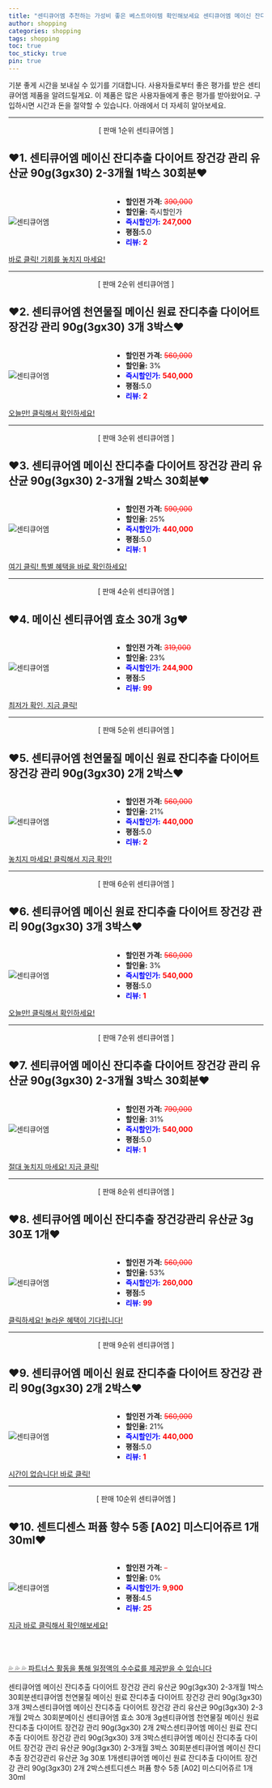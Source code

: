 ```yaml
---
title: "센티큐어엠 추천하는 가성비 좋은 베스트아이템 확인해보세요 센티큐어엠 메이신 잔디추출 다이어트 장건강"
author: shopping
categories: shopping
tags: shopping
toc: true
toc_sticky: true
pin: true
---
```

기분 좋게 시간을 보내실 수 있기를 기대합니다. 사용자들로부터 좋은 평가를 받은 센티큐어엠 제품을 알려드릴게요. 이 제품은 많은 사용자들에게 좋은 평가를 받아왔어요. 구입하시면 시간과 돈을 절약할 수 있습니다. 아래에서 더 자세히 알아보세요.

---
<p class="toplist" style="margin: 0 auto; display: block; width: fit-content;">[ 판매 1순위 센티큐어엠 ]</p>

<h2><strong>❤️1. 센티큐어엠 메이신 잔디추출 다이어트 장건강 관리 유산균 90g(3gx30) 2-3개월 1박스 30회분❤️</strong></h2>

<div style="display: flex; align-items: center;">
    <div style="flex: 0.4;">
        <img src="https://thumbnail9.coupangcdn.com/thumbnails/remote/230x230ex/image/vendor_inventory/3d2b/2d0192de8e317f1e5150169484896d515db44805f3d8f463c389e20d3c94.png" alt="센티큐어엠" style="max-width: 100%;">
    </div>
    <div style="flex: 0.6; margin-left: 10px;">
        <ul>
            <li><strong>할인전 가격:</strong> <del style="color: red;">390,000</del></li>
            <li><strong>할인율:</strong> 즉시할인가</li>
            <li><span style='color:blue'><strong>즉시할인가:</strong></span> <span style='color:red'><strong>247,000</strong></span></li>
            <li><strong>평점:</strong>5.0</li>
            <li><span style='color:blue'><strong>리뷰:</strong></span> <span style='color:red'><strong>2</strong></span></li>
        </ul>
    </div>
</div>
<div class="center">
    <a href="https://selin100587.github.io?lptag=AF9450613&subid=githubio&pageKey=8090829804&traceid=V0-153&itemId=22849564819&vendorItemId=89884241177" class="myButton">
        바로 클릭! 기회를 놓치지 마세요!
    </a>
</div>


---
<p class="toplist" style="margin: 0 auto; display: block; width: fit-content;">[ 판매 2순위 센티큐어엠 ]</p>

<h2><strong>❤️2. 센티큐어엠 천연물질 메이신 원료 잔디추출 다이어트 장건강 관리 90g(3gx30) 3개 3박스❤️</strong></h2>

<div style="display: flex; align-items: center;">
    <div style="flex: 0.4;">
        <img src="https://thumbnail8.coupangcdn.com/thumbnails/remote/230x230ex/image/vendor_inventory/97eb/139e680479c872db5344b212f12fe8466b521d7cce8f0537f8b0d567d072.png" alt="센티큐어엠" style="max-width: 100%;">
    </div>
    <div style="flex: 0.6; margin-left: 10px;">
        <ul>
            <li><strong>할인전 가격:</strong> <del style="color: red;">560,000</del></li>
            <li><strong>할인율:</strong> 3%</li>
            <li><span style='color:blue'><strong>즉시할인가:</strong></span> <span style='color:red'><strong>540,000</strong></span></li>
            <li><strong>평점:</strong>5.0</li>
            <li><span style='color:blue'><strong>리뷰:</strong></span> <span style='color:red'><strong>2</strong></span></li>
        </ul>
    </div>
</div>
<div class="center">
    <a href="https://selin100587.github.io?lptag=AF9450613&subid=githubio&pageKey=8090829804&traceid=V0-153&itemId=23253503401&vendorItemId=90285902998" class="myButton">
        오늘만! 클릭해서 확인하세요!
    </a>
</div>


---
<p class="toplist" style="margin: 0 auto; display: block; width: fit-content;">[ 판매 3순위 센티큐어엠 ]</p>

<h2><strong>❤️3. 센티큐어엠 메이신 잔디추출 다이어트 장건강 관리 유산균 90g(3gx30) 2-3개월 2박스 30회분❤️</strong></h2>

<div style="display: flex; align-items: center;">
    <div style="flex: 0.4;">
        <img src="https://thumbnail9.coupangcdn.com/thumbnails/remote/230x230ex/image/vendor_inventory/3d2b/2d0192de8e317f1e5150169484896d515db44805f3d8f463c389e20d3c94.png" alt="센티큐어엠" style="max-width: 100%;">
    </div>
    <div style="flex: 0.6; margin-left: 10px;">
        <ul>
            <li><strong>할인전 가격:</strong> <del style="color: red;">590,000</del></li>
            <li><strong>할인율:</strong> 25%</li>
            <li><span style='color:blue'><strong>즉시할인가:</strong></span> <span style='color:red'><strong>440,000</strong></span></li>
            <li><strong>평점:</strong>5.0</li>
            <li><span style='color:blue'><strong>리뷰:</strong></span> <span style='color:red'><strong>1</strong></span></li>
        </ul>
    </div>
</div>
<div class="center">
    <a href="https://selin100587.github.io?lptag=AF9450613&subid=githubio&pageKey=8203818104&traceid=V0-153&itemId=23109683028&vendorItemId=90142937302" class="myButton">
        여기 클릭! 특별 혜택을 바로 확인하세요!
    </a>
</div>


---
<p class="toplist" style="margin: 0 auto; display: block; width: fit-content;">[ 판매 4순위 센티큐어엠 ]</p>

<h2><strong>❤️4. 메이신 센티큐어엠 효소 30개 3g❤️</strong></h2>

<div style="display: flex; align-items: center;">
    <div style="flex: 0.4;">
        <img src="https://thumbnail8.coupangcdn.com/thumbnails/remote/230x230ex/image/vendor_inventory/8577/d9d77e4a9c3b67937e736fd5df1dfefc5a4d3765cee64dd725e360ec7c72.jpg" alt="센티큐어엠" style="max-width: 100%;">
    </div>
    <div style="flex: 0.6; margin-left: 10px;">
        <ul>
            <li><strong>할인전 가격:</strong> <del style="color: red;">319,000</del></li>
            <li><strong>할인율:</strong> 23%</li>
            <li><span style='color:blue'><strong>즉시할인가:</strong></span> <span style='color:red'><strong>244,900</strong></span></li>
            <li><strong>평점:</strong>5</li>
            <li><span style='color:blue'><strong>리뷰:</strong></span> <span style='color:red'><strong>99</strong></span></li>
        </ul>
    </div>
</div>
<div class="center">
    <a href="https://selin100587.github.io?lptag=AF9450613&subid=githubio&pageKey=8253260329&traceid=V0-153&itemId=23764058978&vendorItemId=90788436620" class="myButton">
        최저가 확인, 지금 클릭!
    </a>
</div>


---
<p class="toplist" style="margin: 0 auto; display: block; width: fit-content;">[ 판매 5순위 센티큐어엠 ]</p>

<h2><strong>❤️5. 센티큐어엠 천연물질 메이신 원료 잔디추출 다이어트 장건강 관리 90g(3gx30) 2개 2박스❤️</strong></h2>

<div style="display: flex; align-items: center;">
    <div style="flex: 0.4;">
        <img src="https://thumbnail8.coupangcdn.com/thumbnails/remote/230x230ex/image/vendor_inventory/97eb/139e680479c872db5344b212f12fe8466b521d7cce8f0537f8b0d567d072.png" alt="센티큐어엠" style="max-width: 100%;">
    </div>
    <div style="flex: 0.6; margin-left: 10px;">
        <ul>
            <li><strong>할인전 가격:</strong> <del style="color: red;">560,000</del></li>
            <li><strong>할인율:</strong> 21%</li>
            <li><span style='color:blue'><strong>즉시할인가:</strong></span> <span style='color:red'><strong>440,000</strong></span></li>
            <li><strong>평점:</strong>5.0</li>
            <li><span style='color:blue'><strong>리뷰:</strong></span> <span style='color:red'><strong>2</strong></span></li>
        </ul>
    </div>
</div>
<div class="center">
    <a href="https://selin100587.github.io?lptag=AF9450613&subid=githubio&pageKey=8090829804&traceid=V0-153&itemId=23253503396&vendorItemId=90285902982" class="myButton">
        놓치지 마세요! 클릭해서 지금 확인!
    </a>
</div>


---
<p class="toplist" style="margin: 0 auto; display: block; width: fit-content;">[ 판매 6순위 센티큐어엠 ]</p>

<h2><strong>❤️6. 센티큐어엠 메이신 원료 잔디추출 다이어트 장건강 관리 90g(3gx30) 3개 3박스❤️</strong></h2>

<div style="display: flex; align-items: center;">
    <div style="flex: 0.4;">
        <img src="https://thumbnail9.coupangcdn.com/thumbnails/remote/230x230ex/image/vendor_inventory/cf89/245cb5cf1e5bdc3812485d8596154a9913ae43646b3bf2beb0b639353510.png" alt="센티큐어엠" style="max-width: 100%;">
    </div>
    <div style="flex: 0.6; margin-left: 10px;">
        <ul>
            <li><strong>할인전 가격:</strong> <del style="color: red;">560,000</del></li>
            <li><strong>할인율:</strong> 3%</li>
            <li><span style='color:blue'><strong>즉시할인가:</strong></span> <span style='color:red'><strong>540,000</strong></span></li>
            <li><strong>평점:</strong>5.0</li>
            <li><span style='color:blue'><strong>리뷰:</strong></span> <span style='color:red'><strong>1</strong></span></li>
        </ul>
    </div>
</div>
<div class="center">
    <a href="https://selin100587.github.io?lptag=AF9450613&subid=githubio&pageKey=8203818104&traceid=V0-153&itemId=23253589776&vendorItemId=90285989704" class="myButton">
        오늘만! 클릭해서 확인하세요!
    </a>
</div>


---
<p class="toplist" style="margin: 0 auto; display: block; width: fit-content;">[ 판매 7순위 센티큐어엠 ]</p>

<h2><strong>❤️7. 센티큐어엠 메이신 잔디추출 다이어트 장건강 관리 유산균 90g(3gx30) 2-3개월 3박스 30회분❤️</strong></h2>

<div style="display: flex; align-items: center;">
    <div style="flex: 0.4;">
        <img src="https://thumbnail9.coupangcdn.com/thumbnails/remote/230x230ex/image/vendor_inventory/3d2b/2d0192de8e317f1e5150169484896d515db44805f3d8f463c389e20d3c94.png" alt="센티큐어엠" style="max-width: 100%;">
    </div>
    <div style="flex: 0.6; margin-left: 10px;">
        <ul>
            <li><strong>할인전 가격:</strong> <del style="color: red;">790,000</del></li>
            <li><strong>할인율:</strong> 31%</li>
            <li><span style='color:blue'><strong>즉시할인가:</strong></span> <span style='color:red'><strong>540,000</strong></span></li>
            <li><strong>평점:</strong>5.0</li>
            <li><span style='color:blue'><strong>리뷰:</strong></span> <span style='color:red'><strong>1</strong></span></li>
        </ul>
    </div>
</div>
<div class="center">
    <a href="https://selin100587.github.io?lptag=AF9450613&subid=githubio&pageKey=8203818104&traceid=V0-153&itemId=23109683031&vendorItemId=90142937306" class="myButton">
        절대 놓치지 마세요! 지금 클릭!
    </a>
</div>


---
<p class="toplist" style="margin: 0 auto; display: block; width: fit-content;">[ 판매 8순위 센티큐어엠 ]</p>

<h2><strong>❤️8. 센티큐어엠 메이신 잔디추출 장건강관리 유산균 3g 30포 1개❤️</strong></h2>

<div style="display: flex; align-items: center;">
    <div style="flex: 0.4;">
        <img src="https://thumbnail8.coupangcdn.com/thumbnails/remote/230x230ex/image/vendor_inventory/17e5/55242b14526f37dc00437c199b62bfad251730550b6bd1a93e5d16d49e42.png" alt="센티큐어엠" style="max-width: 100%;">
    </div>
    <div style="flex: 0.6; margin-left: 10px;">
        <ul>
            <li><strong>할인전 가격:</strong> <del style="color: red;">560,000</del></li>
            <li><strong>할인율:</strong> 53%</li>
            <li><span style='color:blue'><strong>즉시할인가:</strong></span> <span style='color:red'><strong>260,000</strong></span></li>
            <li><strong>평점:</strong>5</li>
            <li><span style='color:blue'><strong>리뷰:</strong></span> <span style='color:red'><strong>99</strong></span></li>
        </ul>
    </div>
</div>
<div class="center">
    <a href="https://selin100587.github.io?lptag=AF9450613&subid=githubio&pageKey=8233766423&traceid=V0-153&itemId=23700472775&vendorItemId=90725533638" class="myButton">
        클릭하세요! 놀라운 혜택이 기다립니다!
    </a>
</div>


---
<p class="toplist" style="margin: 0 auto; display: block; width: fit-content;">[ 판매 9순위 센티큐어엠 ]</p>

<h2><strong>❤️9. 센티큐어엠 메이신 원료 잔디추출 다이어트 장건강 관리 90g(3gx30) 2개 2박스❤️</strong></h2>

<div style="display: flex; align-items: center;">
    <div style="flex: 0.4;">
        <img src="https://thumbnail9.coupangcdn.com/thumbnails/remote/230x230ex/image/vendor_inventory/cf89/245cb5cf1e5bdc3812485d8596154a9913ae43646b3bf2beb0b639353510.png" alt="센티큐어엠" style="max-width: 100%;">
    </div>
    <div style="flex: 0.6; margin-left: 10px;">
        <ul>
            <li><strong>할인전 가격:</strong> <del style="color: red;">560,000</del></li>
            <li><strong>할인율:</strong> 21%</li>
            <li><span style='color:blue'><strong>즉시할인가:</strong></span> <span style='color:red'><strong>440,000</strong></span></li>
            <li><strong>평점:</strong>5.0</li>
            <li><span style='color:blue'><strong>리뷰:</strong></span> <span style='color:red'><strong>1</strong></span></li>
        </ul>
    </div>
</div>
<div class="center">
    <a href="https://selin100587.github.io?lptag=AF9450613&subid=githubio&pageKey=8203818104&traceid=V0-153&itemId=23253589768&vendorItemId=90285989667" class="myButton">
        시간이 없습니다! 바로 클릭!
    </a>
</div>


---
<p class="toplist" style="margin: 0 auto; display: block; width: fit-content;">[ 판매 10순위 센티큐어엠 ]</p>

<h2><strong>❤️10. 센트디센스 퍼퓸 향수 5종 [A02] 미스디어쥬르 1개 30ml❤️</strong></h2>

<div style="display: flex; align-items: center;">
    <div style="flex: 0.4;">
        <img src="https://thumbnail9.coupangcdn.com/thumbnails/remote/230x230ex/image/vendor_inventory/953f/99d06df1c00312901173236e299d7674092d2b0a3a669b127eb7ead33e0d.jpg" alt="센티큐어엠" style="max-width: 100%;">
    </div>
    <div style="flex: 0.6; margin-left: 10px;">
        <ul>
            <li><strong>할인전 가격:</strong> <del style="color: red;">-</del></li>
            <li><strong>할인율:</strong> 0%</li>
            <li><span style='color:blue'><strong>즉시할인가:</strong></span> <span style='color:red'><strong>9,900</strong></span></li>
            <li><strong>평점:</strong>4.5</li>
            <li><span style='color:blue'><strong>리뷰:</strong></span> <span style='color:red'><strong>25</strong></span></li>
        </ul>
    </div>
</div>
<div class="center">
    <a href="https://selin100587.github.io?lptag=AF9450613&subid=githubio&pageKey=7672746422&traceid=V0-153&itemId=20472490022&vendorItemId=90406296649" class="myButton">
        지금 바로 클릭해서 확인해보세요!
    </a>
</div>

<br><br><br>[💦 💦 💦 파트너스 활동을 통해 일정액의 수수료를 제공받을 수 있습니다](https://link.coupang.com/a/bcpT2c)<br><br>센티큐어엠 메이신 잔디추출 다이어트 장건강 관리 유산균 90g(3gx30) 2-3개월 1박스 30회분센티큐어엠 천연물질 메이신 원료 잔디추출 다이어트 장건강 관리 90g(3gx30) 3개 3박스센티큐어엠 메이신 잔디추출 다이어트 장건강 관리 유산균 90g(3gx30) 2-3개월 2박스 30회분메이신 센티큐어엠 효소 30개 3g센티큐어엠 천연물질 메이신 원료 잔디추출 다이어트 장건강 관리 90g(3gx30) 2개 2박스센티큐어엠 메이신 원료 잔디추출 다이어트 장건강 관리 90g(3gx30) 3개 3박스센티큐어엠 메이신 잔디추출 다이어트 장건강 관리 유산균 90g(3gx30) 2-3개월 3박스 30회분센티큐어엠 메이신 잔디추출 장건강관리 유산균 3g 30포 1개센티큐어엠 메이신 원료 잔디추출 다이어트 장건강 관리 90g(3gx30) 2개 2박스센트디센스 퍼퓸 향수 5종 [A02] 미스디어쥬르 1개 30ml